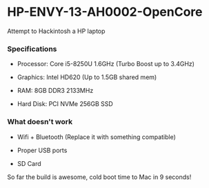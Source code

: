 # HP-ENVY-13-AH0002-OpenCore
Attempt to Hackintosh a HP laptop

### Specifications

* Processor: Core i5-8250U 1.6GHz (Turbo Boost up to 3.4GHz)

* Graphics: Intel HD620 (Up to 1.5GB shared mem)

* RAM: 8GB DDR3 2133MHz

* Hard Disk: PCI NVMe 256GB SSD

  

### What doesn't work

* Wifi + Bluetooth (Replace it with something compatible)

* Proper USB ports

* SD Card

  

So far the build is awesome, cold boot time to Mac in 9 seconds!